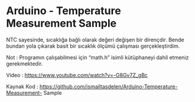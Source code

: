 # Arduino - Temperature Measurement Sample
NTC sayesinde, sıcaklığa bağlı olarak değeri değişen bir dirençdir. Bende
bundan yola çıkarak basit bir sıcaklık ölçümü çalışması gerçekleştirdim.

Not : Programın çalışabilmesi için “math.h” isimli kütüphaneyi dahil etmeniz
gerekmektedir.

Video : https://www.youtube.com/watch?v=-G8Gv7Z_gBc

Kaynak Kod : https://github.com/ismailtasdelen/Arduino-Temperature-Measurement-
Sample
